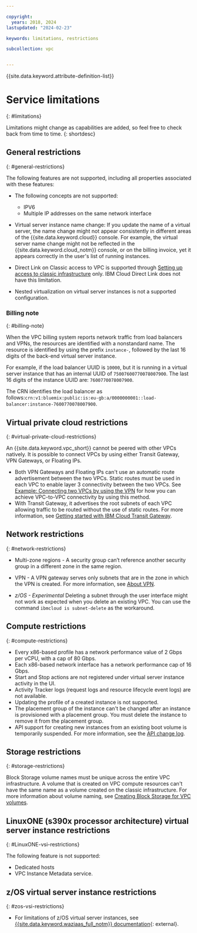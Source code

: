 ```yaml
---

copyright:
  years: 2018, 2024
lastupdated: "2024-02-23"

keywords: limitations, restrictions

subcollection: vpc


---
```


{{site.data.keyword.attribute-definition-list}}

# Service limitations
{: #limitations}

Limitations might change as capabilities are added, so feel free to check back from time to time.
{: shortdesc}

## General restrictions
{: #general-restrictions}

The following features are not supported, including all properties associated with these features:

* The following concepts are not supported:
    * IPV6
    * Multiple IP addresses on the same network interface

* Virtual server instance name change: If you update the name of a virtual server, the name change might not appear consistently in different areas of the {{site.data.keyword.cloud}} console. For example, the virtual server name change might not be reflected in the {{site.data.keyword.cloud_notm}} console, or on the billing invoice, yet it appears correctly in the user's list of running instances.

* Direct Link on Classic access to VPC is supported through [Setting up access to classic infrastructure](/docs/vpc?topic=vpc-setting-up-access-to-classic-infrastructure) only. IBM Cloud Direct Link does not have this limitation.

* Nested virtualization on virtual server instances is not a supported configuration.

### Billing note
{: #billing-note}

When the VPC billing system reports network traffic from load balancers and VPNs, the resources are identified with a nonstandard name. The resource is identified by using the prefix `instance-`, followed by the last 16 digits of the back-end virtual server instance.

For example, if the load balancer UUID is `10000`, but it is running in a virtual server instance that has an internal UUID of `75007600770078007900`. The last 16 digits of the instance UUID are: `7600770078007900`.

The CRN identifies the load balancer as follows:`crn:v1:bluemix:public:is:eu-gb:a/0000000001::load-balancer:instance-7600770078007900`.

## Virtual private cloud restrictions
{: #virtual-private-cloud-restrictions}

An {{site.data.keyword.vpc_short}} cannot be peered with other VPCs natively. It is possible to connect VPCs by using either Transit Gateway, VPN Gateways, or Floating IPs.

* Both VPN Gateways and Floating IPs can't use an automatic route advertisement between the two VPCs. Static routes must be used in each VPC to enable layer 3 connectivity between the two VPCs. See [Example: Connecting two VPCs by using the VPN](/docs/vpc?topic=vpc-vpn-example) for how you can achieve VPC-to-VPC connectivity by using this method.
* With Transit Gateway, it advertises the root subnets of each VPC allowing traffic to be routed without the use of static routes. For more information, see [Getting started with IBM Cloud Transit Gateway](/docs/transit-gateway?topic=transit-gateway-getting-started).

## Network restrictions
{: #network-restrictions}

* Multi-zone regions - A security group can’t reference another security group in a different zone in the same region.

* VPN - A VPN gateway serves only subnets that are in the zone in which the VPN is created. For more information, see [About VPN](/docs/vpc?topic=vpc-using-vpn).

* *z/OS - Experimental* Deleting a subnet through the user interface might not work as expected when you delete an existing VPC. You can use the command `ibmcloud is subnet-delete` as the workaround.

## Compute restrictions
{: #compute-restrictions}

* Every x86-based profile has a network performance value of 2 Gbps per vCPU, with a cap of 80 Gbps.
* Each x86-based network interface has a network performance cap of 16 Gbps. <!-- You might need to attach multiple network interfaces to your virtual server instance to optimize network performance. -->
* Start and Stop actions are not registered under virtual server instance activity in the UI.
* Activity Tracker logs (request logs and resource lifecycle event logs) are not available.
* Updating the profile of a created instance is not supported.
* The placement group of the instance can't be changed after an instance is provisioned with a placement group. You must delete the instance to remove it from the placement group.
* API support for creating new instances from an existing boot volume is temporarily suspended. For more information, see the [API change log](/docs/vpc?topic=vpc-api-change-log).

## Storage restrictions
{: #storage-restrictions}

Block Storage volume names must be unique across the entire VPC infrastructure. A volume that is created on VPC compute resources can't have the same name as a volume created on the classic infrastructure. For more information about volume naming, see [Creating Block Storage for VPC volumes](/docs/vpc?topic=vpc-creating-block-storage&interface=ui#creating-block-storage-ui).

## LinuxONE (s390x processor architecture) virtual server instance restrictions
{: #LinuxONE-vsi-restrictions}

The following feature is not supported:

* Dedicated hosts
* VPC Instance Metadata service.


## z/OS virtual server instance restrictions
{: #zos-vsi-restrictions}

* For limitations of z/OS virtual server instances, see [{{site.data.keyword.waziaas_full_notm}} documentation](https://www.ibm.com/docs/en/wazi-aas/1.0.0?topic=known-limitations){: external}.

